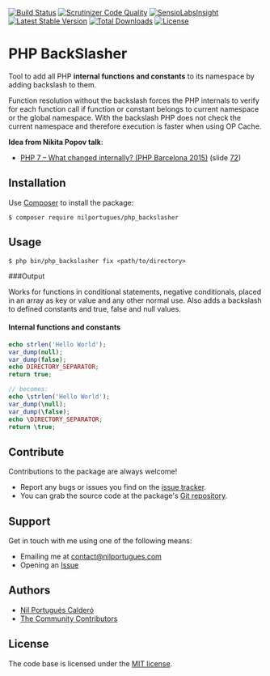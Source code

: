 [![Build Status](https://travis-ci.org/nilportugues/php_backslasher.svg)](https://travis-ci.org/nilportugues/php_backslasher)
[![Scrutinizer Code Quality](https://scrutinizer-ci.com/g/nilportugues/php_backslasher/badges/quality-score.png?b=master)](https://scrutinizer-ci.com/g/nilportugues/php_backslasher/?branch=master) [![SensioLabsInsight](https://insight.sensiolabs.com/projects/809a5ba0-e7a0-4d05-8533-e94fa0bd8b9a/mini.png)](https://insight.sensiolabs.com/projects/809a5ba0-e7a0-4d05-8533-e94fa0bd8b9a) [![Latest Stable Version](https://poser.pugx.org/nilportugues/php_backslasher/v/stable)](https://packagist.org/packages/nilportugues/php_backslasher) [![Total Downloads](https://poser.pugx.org/nilportugues/php_backslasher/downloads)](https://packagist.org/packages/nilportugues/php_backslasher) [![License](https://poser.pugx.org/nilportugues/php_backslasher/license)](https://packagist.org/packages/nilportugues/php_backslasher)

# PHP BackSlasher

Tool to add all PHP **internal functions and constants** to its namespace by adding backslash to them.

Function resolution without the backslash forces the PHP internals to verify for each function call if function or constant belongs to current namespace or the global namespace. With the backslash  PHP does not check the current namespace and therefore execution is faster when using OP Cache.

**Idea from Nikita Popov talk**: 
- [PHP 7 – What changed internally? (PHP Barcelona 2015)](http://www.slideshare.net/nikita_ppv/php-7-what-changed-internally-php-barcelona-2015) (slide [72](http://image.slidesharecdn.com/php7internals-151101105627-lva1-app6891/95/php-7-what-changed-internally-php-barcelona-2015-72-638.jpg?cb=1446375542))

## Installation

Use [Composer](https://getcomposer.org) to install the package:

```
$ composer require nilportugues/php_backslasher
```

## Usage

```
$ php bin/php_backslasher fix <path/to/directory>
```

###Output

Works for functions in conditional statements, negative conditionals, placed in an array as key or value and any other normal use. Also adds a backslash to defined constants and true, false and null values.

#### Internal functions and constants
```php
echo strlen('Hello World');
var_dump(null);
var_dump(false);
echo DIRECTORY_SEPARATOR;
return true;

// becomes:
echo \strlen('Hello World');
var_dump(\null);
var_dump(\false);
echo \DIRECTORY_SEPARATOR;
return \true;
```


## Contribute

Contributions to the package are always welcome!

* Report any bugs or issues you find on the [issue tracker](https://github.com/nilportugues/php_backslasher/issues/new).
* You can grab the source code at the package's [Git repository](https://github.com/nilportugues/php_backslasher).



## Support

Get in touch with me using one of the following means:

 - Emailing me at <contact@nilportugues.com>
 - Opening an [Issue](https://github.com/nilportugues/php_backslasher/issues/new)



## Authors

* [Nil Portugués Calderó](http://nilportugues.com)
* [The Community Contributors](https://github.com/nilportugues/php_backslasher/graphs/contributors)


## License
The code base is licensed under the [MIT license](LICENSE).
